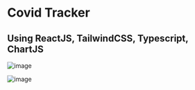 # Covid Tracker 
## Using ReactJS, TailwindCSS, Typescript, ChartJS

![image](https://user-images.githubusercontent.com/74906342/183321916-fbce4619-ff42-4d32-ba35-a440f814e214.png)

![image](https://user-images.githubusercontent.com/74906342/183326271-d307d03f-70f1-4edf-8a96-67cfec841303.png)
